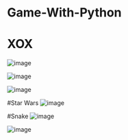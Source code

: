 # Game-With-Python
# XOX
![image](https://user-images.githubusercontent.com/104844949/225376283-a4ccd2d6-e533-4866-b542-9140245b1665.png)

![image](https://user-images.githubusercontent.com/104844949/225376331-b5222d9f-be40-46f4-8747-b81ab3596f09.png)

![image](https://user-images.githubusercontent.com/104844949/225376407-d2df8f3b-5f2c-4de5-bd3a-0a5a05758cdd.png)

#Star Wars
![image](https://user-images.githubusercontent.com/104844949/225377078-144ee268-15bc-40cc-aedd-ef7c8dd652f2.png)

#Snake
![image](https://user-images.githubusercontent.com/104844949/225377185-e5110fac-a292-45b9-a7cd-c2a69441928b.png)

![image](https://user-images.githubusercontent.com/104844949/225377440-f85bf982-6f52-4937-b00c-75278d26b8a6.png)
